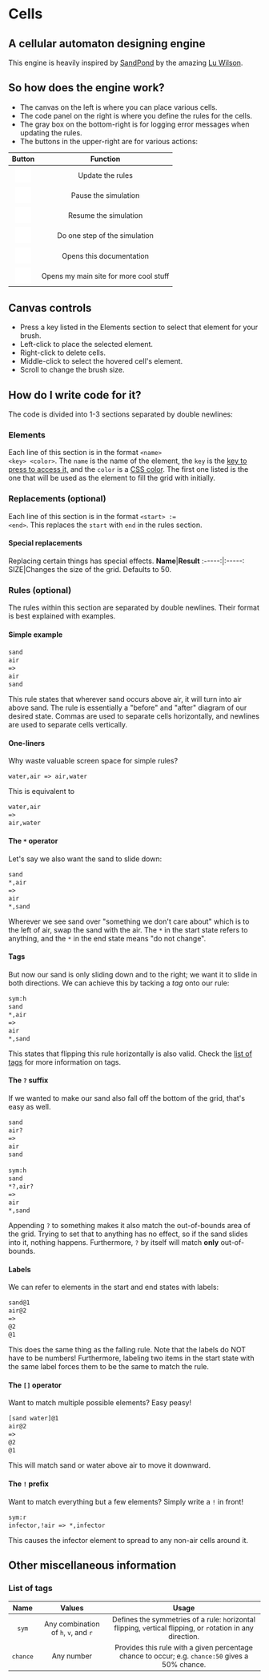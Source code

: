 # Cells
## A cellular automaton designing engine
This engine is heavily inspired by [SandPond](https://github.com/TodePond/Sandpond)
by the amazing [Lu Wilson](https://github.com/TodePond/).

## So how does the engine work?
- The canvas on the left is where you can place various cells.
- The code panel on the right is where you define the rules for the cells.
- The gray box on the bottom-right is for logging error messages when updating the rules.
- The buttons in the upper-right are for various actions:

**Button**|**Function**
:-----:|:-----:
![image](images/update.png)|Update the rules
![image](images/pause.png)|Pause the simulation
![image](images/play.png)|Resume the simulation
![image](images/step.png)|Do one step of the simulation
![image](images/help.png)|Opens this documentation
![image](images/more.png)|Opens my main site for more cool stuff

## Canvas controls
- Press a key listed in the Elements section to select that element for your brush.
- Left-click to place the selected element.
- Right-click to delete cells.
- Middle-click to select the hovered cell's element.
- Scroll to change the brush size.

## How do I write code for it?
The code is divided into 1-3 sections separated by double newlines:
### Elements
Each line of this section is in the format
<code>&lt;name&gt; &lt;key&gt; &lt;color&gt;</code>.
The <code>name</code> is the name of the element,
the <code>key</code> is the [key to press to access it,](https://developer.mozilla.org/en-US/docs/Web/API/UI_Events/Keyboard_event_key_values)
and the <code>color</code> is a [CSS color](https://www.w3schools.com/css/css_colors.asp).
The first one listed is the one that will be used as the
element to fill the grid with initially.
### Replacements (optional)
Each line of this section is in the format
<code>&lt;start&gt; := &lt;end&gt;</code>.
This replaces the <code>start</code> with <code>end</code>
in the rules section.
#### Special replacements
Replacing certain things has special effects.
**Name**|**Result**
:-----:|:-----:
SIZE|Changes the size of the grid. Defaults to 50.
### Rules (optional)
The rules within this section are separated by double newlines.
Their format is best explained with examples.
#### Simple example
<pre><code>sand
air
=>
air
sand</code></pre>
This rule states that wherever sand occurs above air,
it will turn into air above sand. The rule is essentially
a "before" and "after" diagram of our desired state.
Commas are used to separate cells horizontally,
and newlines are used to separate cells vertically.

#### One-liners
Why waste valuable screen space for simple rules?
<pre><code>water,air => air,water</code></pre>
This is equivalent to
<pre><code>water,air
=>
air,water</code></pre>

#### The <code>*</code> operator
Let's say we also want the sand to slide down:
<pre><code>sand
*,air
=>
air
*,sand</code></pre>
Wherever we see sand over "something we don't care about"
which is to the left of air, swap the sand with the air.
The <code>\*</code> in the start state refers to anything,
and the <code>\*</code> in the end state means "do not change".

#### Tags
But now our sand is only sliding down and to the right;
we want it to slide in both directions.
We can achieve this by tacking a *tag* onto our rule:
<pre><code>sym:h
sand
*,air
=>
air
*,sand</code></pre>
This states that flipping this rule <code>h</code>orizontally is also valid.
Check the [list of tags](#list-of-tags) for more information on tags.

#### The <code>?</code> suffix
If we wanted to make our sand also fall off the bottom
of the grid, that's easy as well.
<pre><code>sand
air?
=>
air
sand

sym:h
sand
*?,air?
=>
air
*,sand</code></pre>
Appending <code>?</code> to something makes it also match
the out-of-bounds area of the grid. Trying to set that to anything
has no effect, so if the sand slides into it, nothing happens.
Furthermore, <code>?</code> by itself will match **only** out-of-bounds.

#### Labels
We can refer to elements in the start and end states with labels:
<pre><code>sand@1
air@2
=>
@2
@1</code></pre>
This does the same thing as the falling rule.
Note that the labels do NOT have to be numbers!
Furthermore, labeling two items in the start state
with the same label forces them to be the same to match the rule.

#### The <code>[]</code> operator
Want to match multiple possible elements? Easy peasy!
<pre><code>[sand water]@1
air@2
=>
@2
@1</code></pre>
This will match sand or water above air to move it downward.

#### The <code>!</code> prefix
Want to match everything but a few elements?
Simply write a <code>!</code> in front!
<pre><code>sym:r
infector,!air => *,infector</code></pre>
This causes the infector element to spread to any non-air cells around it.

## Other miscellaneous information
### List of tags
**Name**|**Values**|**Usage**
:-----:|:-----:|:-----:
<code>sym</code>|Any combination of <code>h</code>, <code>v</code>, and <code>r</code>|Defines the symmetries of a rule: <code>h</code>orizontal flipping, <code>v</code>ertical flipping, or <code>r</code>otation in any direction.
<code>chance</code>|Any number|Provides this rule with a given percentage chance to occur; e.g. <code>chance:50</code> gives a 50% chance.
